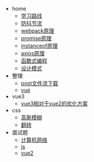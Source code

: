 * home
    * [学习路线](README.md)
    <!-- * [post文件流下载](/fs/post.md) -->
    * [防抖节流](/home/debounce.md)
    * [webpack原理](/home/webpack.md)
    * [promise原理](/home/promise.md)
    * [instanceof原理](/home/instanceof.md)
    * [axios原理](/home/axios.md)
    * [函数式编程](/home/function.md)
    * [设计模式](/home/designPatterns.md)
* 整理
    * [post文件流下载](/fs/post.md)
    * [vue](/fs/vue.md)
* vue3
    * [vue3相对于vue2的优化方案](/vue3/vue3diffvue2.md)
* css
    * [高斯模糊](/css/gaussianBlur.md)
    * [翻转](/css/filp.md)
* 面试题
    * [计算机网络](/interview/all.md)
    * [js](/interview/js.md)
    * [vue2](/interview/vue2.md)